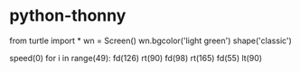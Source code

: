 # python-thonny
from turtle import *
wn = Screen()
wn.bgcolor('light green')
shape('classic')

speed(0)
for i in range(49):
    fd(126)
    rt(90)
    fd(98)
    rt(165)
    fd(55)
    lt(90)
